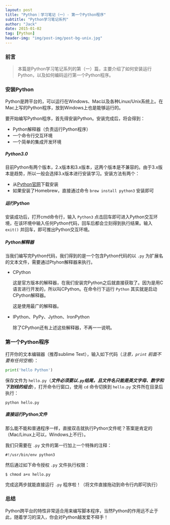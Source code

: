 ```yaml
---
layout: post
title: "Python｜学习笔记（一）- 第一个Python程序"
subtitle: "Python学习笔记系列"
author: "Jack"
date: 2015-01-02
tag: [Python]
header-img: "img/post-img/post-bg-unix.jpg"
---
```


### 前言

>  本篇是Python学习笔记系列的第（一）篇，主要介绍了如何安装运行Python，以及如何编码运行第一个Python程序。

### 安装Python

Python是跨平台的，可以运行在Windows、Mac以及各种Linux/Unix系统上。在Mac上写的Python程序，放到Windows上也是能够运行的。

要开始编写Python程序，首先得安装Python。安装完成后，将会得到：

- Python解释器（负责运行Python程序）
- 一个命令行交互环境
- 一个简单的集成开发环境

##### Python3.0

目前Python有两个版本，2.x版本和3.x版本，这两个版本是不兼容的。由于3.x版本是趋势，所以一般会选择3.x版本进行安装学习。安装方法有两个：

- 从[Python官网](https://www.python.org/)下载安装
- 如果安装了Homebrew，直接通过命令 `brew install python3` 安装即可

##### 运行Python

安装成功后，打开cmd命令行，输入 `Python3` 点击回车即可进入Python交互环境，在该环境中输入任何Python代码，回车后都会立刻得到执行结果。输入 `exit()` 并回车，即可推出Python交互环境。

##### Python解释器

当我们编写完Python代码，我们得到的是一个包含Python代码的以 `.py` 为扩展名的文本文件，需要通过Ptyhon解释器来执行。

- CPython

  这是官方版本的解释器，在我们安装完Python之后就直接获取了。因为是用C语言进行开发的，所以叫CPython。在命令行下运行 `Python` 其实就是启动CPython解释器。

  这是使用最广的解释器。

- IPython、PyPy、Jython、IronPython

  除了CPython还有上述这些解释器，不再一一说明。

### 第一个Python程序

打开你的文本编辑器（推荐sublime Text），输入如下代码（*注意，`print` 前面不要有任何空格*）：

```python
print('hello Python')
```

保存文件为 `hello.py`（***文件必须要以`.py`结尾，且文件名只能是英文字母、数字和下划线的组合***），打开命令行窗口，使用 `cd` 命令切换到 `hello.py` 文件所在目录后执行：

```
python hello.py
```

##### 直接运行Python文件

那么能不能和普通程序一样，直接双击就执行Python文件呢？答案是肯定的（Mac/Linux上可以，Windows上不行）。

我们只需要在 `.py` 文件的第一行加上一个特殊的注释：

```
#!/usr/bin/env python3
```

然后通过如下命令授权 `.py` 文件执行权限：

```
$ chmod a+x hello.py
```

完成这两步就能直接运行 `.py` 程序啦！（将文件直接拖动到命令行内即可执行）

### 总结

Python跨平台的特性非常适合用来编写脚本程序，当然Python的作用远不止于此，随着学习的深入，你会对Python越发爱不释手！
